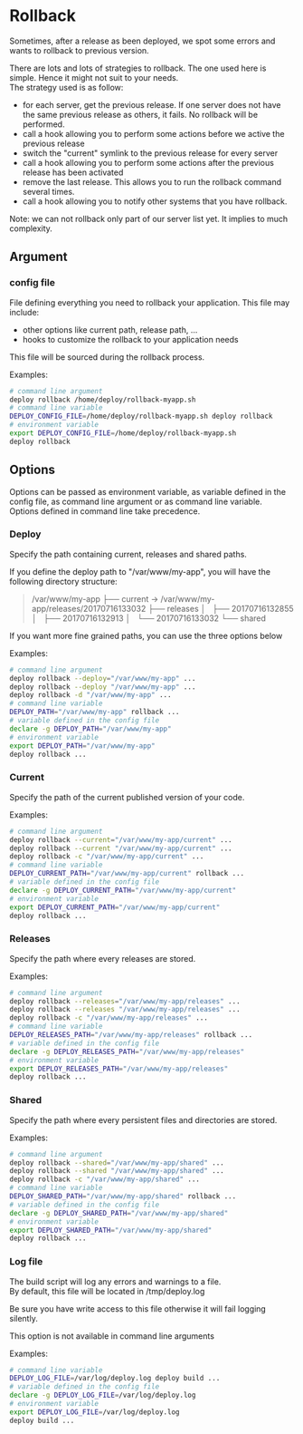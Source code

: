 # Rollback

Sometimes, after a release as been deployed, we spot some errors and wants to rollback to previous version.

There are lots and lots of strategies to rollback. The one used here is simple. Hence it might not suit to your needs.  
The strategy used is as follow:

* for each server, get the previous release. If one server does not have the same previous release as others, it fails. No rollback will be performed.
* call a hook allowing you to perform some actions before we active the previous release
* switch the "current" symlink to the previous release for every server
* call a hook allowing you to perform some actions after the previous release has been activated
* remove the last release. This allows you to run the rollback command several times.
* call a hook allowing you to notify other systems that you have rollback.

Note: we can not rollback only part of our server list yet. It implies to much complexity.

## Argument

### config file

File defining everything you need to rollback your application. 
This file may include:
- other options like current path, release path, ...
- hooks to customize the rollback to your application needs

This file will be sourced during the rollback process.

Examples:

```bash
# command line argument
deploy rollback /home/deploy/rollback-myapp.sh
# command line variable
DEPLOY_CONFIG_FILE=/home/deploy/rollback-myapp.sh deploy rollback
# environment variable
export DEPLOY_CONFIG_FILE=/home/deploy/rollback-myapp.sh
deploy rollback
```

## Options

Options can be passed as environment variable, as variable defined in the config file, as command line argument or as command line variable.  
Options defined in command line take precedence.

### Deploy

Specify the path containing current, releases and shared paths.  

If you define the deploy path to "/var/www/my-app", you will have the following directory structure:

> /var/www/my-app
> ├── current -> /var/www/my-app/releases/20170716133032
> ├── releases
> │   ├── 20170716132855
> │   ├── 20170716132913
> │   └── 20170716133032
> └── shared

If you want more fine grained paths, you can use the three options below

Examples:

```bash
# command line argument
deploy rollback --deploy="/var/www/my-app" ...
deploy rollback --deploy "/var/www/my-app" ...
deploy rollback -d "/var/www/my-app" ...
# command line variable
DEPLOY_PATH="/var/www/my-app" rollback ...
# variable defined in the config file
declare -g DEPLOY_PATH="/var/www/my-app"
# environment variable
export DEPLOY_PATH="/var/www/my-app"
deploy rollback ...
```

### Current

Specify the path of the current published version of your code.  

Examples:

```bash
# command line argument
deploy rollback --current="/var/www/my-app/current" ...
deploy rollback --current "/var/www/my-app/current" ...
deploy rollback -c "/var/www/my-app/current" ...
# command line variable
DEPLOY_CURRENT_PATH="/var/www/my-app/current" rollback ...
# variable defined in the config file
declare -g DEPLOY_CURRENT_PATH="/var/www/my-app/current"
# environment variable
export DEPLOY_CURRENT_PATH="/var/www/my-app/current"
deploy rollback ...
```

### Releases

Specify the path where every releases are stored.

Examples:

```bash
# command line argument
deploy rollback --releases="/var/www/my-app/releases" ...
deploy rollback --releases "/var/www/my-app/releases" ...
deploy rollback -c "/var/www/my-app/releases" ...
# command line variable
DEPLOY_RELEASES_PATH="/var/www/my-app/releases" rollback ...
# variable defined in the config file
declare -g DEPLOY_RELEASES_PATH="/var/www/my-app/releases"
# environment variable
export DEPLOY_RELEASES_PATH="/var/www/my-app/releases"
deploy rollback ...
```

### Shared

Specify the path where every persistent files and directories are stored.

Examples:

```bash
# command line argument
deploy rollback --shared="/var/www/my-app/shared" ...
deploy rollback --shared "/var/www/my-app/shared" ...
deploy rollback -c "/var/www/my-app/shared" ...
# command line variable
DEPLOY_SHARED_PATH="/var/www/my-app/shared" rollback ...
# variable defined in the config file
declare -g DEPLOY_SHARED_PATH="/var/www/my-app/shared"
# environment variable
export DEPLOY_SHARED_PATH="/var/www/my-app/shared"
deploy rollback ...
```

### Log file

The build script will log any errors and warnings to a file.  
By default, this file will be located in /tmp/deploy.log

Be sure you have write access to this file otherwise it will fail logging silently.

This option is not available in command line arguments

Examples:

```bash
# command line variable
DEPLOY_LOG_FILE=/var/log/deploy.log deploy build ...
# variable defined in the config file
declare -g DEPLOY_LOG_FILE=/var/log/deploy.log
# environment variable
export DEPLOY_LOG_FILE=/var/log/deploy.log
deploy build ...
```
